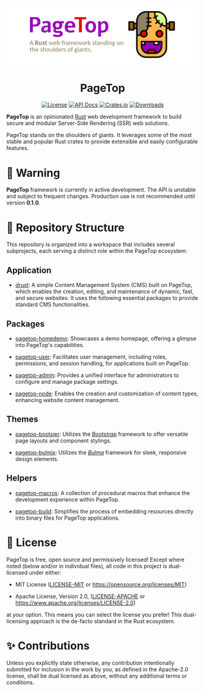 <div align="center">

  <img src="https://raw.githubusercontent.com/manuelcillero/pagetop/main/static/banner.png" />

  <h1>PageTop</h1>

  [![License](https://img.shields.io/badge/license-MIT%2FApache-blue.svg?style=for-the-badge)](#license)
  [![API Docs](https://img.shields.io/docsrs/pagetop?label=API%20Docs&style=for-the-badge&logo=Docs.rs)](https://docs.rs/pagetop)
  [![Crates.io](https://img.shields.io/crates/v/pagetop.svg?style=for-the-badge&logo=ipfs)](https://crates.io/crates/pagetop)
  [![Downloads](https://img.shields.io/crates/d/pagetop.svg?style=for-the-badge&logo=transmission)](https://crates.io/crates/pagetop)

</div>

**PageTop** is an opinionated [Rust](https://www.rust-lang.org) web development framework to build
secure and modular Server-Side Rendering (SSR) web solutions.

PageTop stands on the shoulders of giants. It leverages some of the most stable and popular Rust
crates to provide extensible and easily configurable features.

# 🚧 Warning

**PageTop** framework is currently in active development. The API is unstable and subject to
frequent changes. Production use is not recommended until version **0.1.0**.


# 📂 Repository Structure

This repository is organized into a workspace that includes several subprojects, each serving a
distinct role within the PageTop ecosystem:

## Application

* [drust](https://github.com/manuelcillero/pagetop/tree/main/drust):
  A simple Content Management System (CMS) built on PageTop, which enables the creation, editing,
  and maintenance of dynamic, fast, and secure websites. It uses the following essential packages to
  provide standard CMS functionalities.

## Packages

* [pagetop-homedemo](https://github.com/manuelcillero/pagetop/tree/main/packages/pagetop-homedemo):
  Showcases a demo homepage, offering a glimpse into PageTop's capabilities.

* [pagetop-user](https://github.com/manuelcillero/pagetop/tree/main/packages/pagetop-user):
  Facilitates user management, including roles, permissions, and session handling, for applications
  built on PageTop.

* [pagetop-admin](https://github.com/manuelcillero/pagetop/tree/main/packages/pagetop-admin):
  Provides a unified interface for administrators to configure and manage package settings.

* [pagetop-node](https://github.com/manuelcillero/pagetop/tree/main/packages/pagetop-node):
  Enables the creation and customization of content types, enhancing website content management.

## Themes

* [pagetop-bootsier](https://github.com/manuelcillero/pagetop/tree/main/packages/pagetop-bootsier):
  Utilizes the *[Bootstrap](https://getbootstrap.com/)* framework to offer versatile page layouts
  and component stylings.

* [pagetop-bulmix](https://github.com/manuelcillero/pagetop/tree/main/packages/pagetop-bulmix):
  Utilizes the *[Bulma](https://bulma.io/)* framework for sleek, responsive design elements.

## Helpers

* [pagetop-macros](https://github.com/manuelcillero/pagetop/tree/main/helpers/pagetop-macros):
  A collection of procedural macros that enhance the development experience within PageTop.

* [pagetop-build](https://github.com/manuelcillero/pagetop/tree/main/helpers/pagetop-build):
  Simplifies the process of embedding resources directly into binary files for PageTop applications.


# 📜 License

PageTop is free, open source and permissively licensed! Except where noted (below and/or in
individual files), all code in this project is dual-licensed under either:

  * MIT License
    ([LICENSE-MIT](LICENSE-MIT) or https://opensource.org/licenses/MIT)

  * Apache License, Version 2.0,
    ([LICENSE-APACHE](LICENSE-APACHE) or https://www.apache.org/licenses/LICENSE-2.0)

at your option. This means you can select the license you prefer! This dual-licensing approach is
the de-facto standard in the Rust ecosystem.


# ✨ Contributions

Unless you explicitly state otherwise, any contribution intentionally submitted for inclusion in the
work by you, as defined in the Apache-2.0 license, shall be dual licensed as above, without any
additional terms or conditions.
